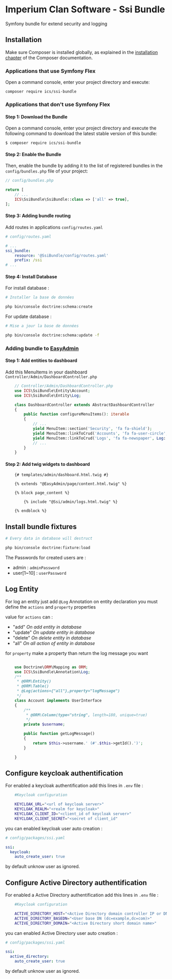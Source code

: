 # Imperium Clan Software - Ssi Bundle

Symfony bundle for extend security and logging

## Installation


Make sure Composer is installed globally, as explained in the
[installation chapter](https://getcomposer.org/doc/00-intro.md)
of the Composer documentation.

### Applications that use Symfony Flex

Open a command console, enter your project directory and execute:

```console
composer require ics/ssi-bundle
```

### Applications that don't use Symfony Flex

#### Step 1: Download the Bundle

Open a command console, enter your project directory and execute the
following command to download the latest stable version of this bundle:

```console
$ composer require ics/ssi-bundle
```

#### Step 2: Enable the Bundle

Then, enable the bundle by adding it to the list of registered bundles
in the `config/bundles.php` file of your project:

```php
// config/bundles.php

return [
    // ...
    ICS\SsiBundle\SsiBundle::class => ['all' => true],
];
```

#### Step 3: Adding bundle routing

Add routes in applications `config/routes.yaml`

```yaml
# config/routes.yaml

# ...
ssi_bundle:
    resource: '@SsiBundle/config/routes.yaml'
    prefix: /ssi
# ...
```

#### Step 4: Install Database

For install database :

```bash
# Installer la base de données

php bin/console doctrine:schema:create

```

For update database :

```bash
# Mise a jour la base de données

php bin/console doctrine:schema:update -f

```

### Adding bundle to [EasyAdmin](https://symfony.com/doc/current/bundles/EasyAdminBundle/index.html)

#### Step 1: Add entities to dashboard

Add this MenuItems in your dashboard `Controller/Admin/DashboardController.php`

```php
    // Controller/Admin/DashboardController.php
    use ICS\SsiBundle\Entity\Account;
    use ICS\SsiBundle\Entity\Log;

    class DashboardController extends AbstractDashboardController
    {
        public function configureMenuItems(): iterable
        {
            // ...
            yield MenuItem::section('Security', 'fa fa-shield');
            yield MenuItem::linkToCrud('Accounts', 'fa fa-user-circle', Account::class);
            yield MenuItem::linkToCrud('Logs', 'fa fa-newspaper', Log::class);
            // ...
        }
    }
```

#### Step 2: Add twig widgets to dashboard

```twig
    {# templates/admin/dashboard.html.twig #}

    {% extends "@EasyAdmin/page/content.html.twig" %}

    {% block page_content %}

        {% include "@Ssi/admin/logs.html.twig" %}

    {% endblock %}

```

## Install bundle fixtures


```bash
# Every data in database will destruct

php bin/console doctrine:fixture:load

```

The Passwords for created users are :

- admin : `adminPassword`
- user[1~10] : `userPassword`

## Log Entity

For log an entity just add `@Log` Annotation on entity declaration
you must define the `actions` and `property` properties

value for `actions` can :

- "add" _On add entity in database_
- "update" _On update entity in database_
- "delete" _On delete entity in database_
- "all" _On all action of entity in database_

for `property` make a property than return the log message you want

```php

    use Doctrine\ORM\Mapping as ORM;
    use ICS\SsiBundle\Annotation\Log;
    /**
     * @ORM\Entity()
     * @ORM\Table()
     * @Log(actions={"all"},property="logMessage")
     */
    class Account implements UserInterface
    {
        /**
         * @ORM\Column(type="string", length=180, unique=true)
         */
        private $username;

        public function getLogMessage()
        {
            return $this->username.' (#'.$this->getId().')';
        }

    }
```

## Configure keycloak authentification

For enabled a keycloak authentification add this lines in `.env` file :

```bash
    #Keycloak configuration

    KEYCLOAK_URL="<url of keycloak server>"
    KEYCLOAK_REALM="<realm for keycloak>"
    KEYCLOAK_CLIENT_ID="<client_id of keycloak server>"
    KEYCLOAK_CLIENT_SECRET="<secret of client_id"

```

you can enabled keycloak user auto creation :

```yaml
# config/packages/ssi.yaml

ssi:
  keycloak:
    auto_create_user: true

```

by default unknow user as ignored.

## Configure Active Directory authentification

For enabled a Active Directory authentification add this lines in `.env` file :

```bash
    #Keycloak configuration

    ACTIVE_DIRECTORY_HOST="<Active Directory domain controller IP or DNS name>"
    ACTIVE_DIRECTORY_BASEDN="<User base DN (dc=example,dc=com)>"
    ACTIVE_DIRECTORY_DOMAIN="<Active Directory short domain name>"

```

you can enabled Active Directory user auto creation :

```yaml
# config/packages/ssi.yaml

ssi:
  active_directory:
    auto_create_user: true

```

by default unknow user as ignored.
